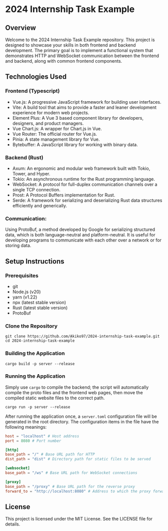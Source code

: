 # 2024 Internship Task Example

## Overview

Welcome to the 2024 Internship Task Example repository. This project is designed to showcase your skills in both frontend and backend development. The primary goal is to implement a functional system that demonstrates HTTP and WebSocket communication between the frontend and backend, along with common frontend components.

## Technologies Used

### Frontend (Typescript)

* Vue.js: A progressive JavaScript framework for building user interfaces.
* Vite: A build tool that aims to provide a faster and leaner development experience for modern web projects.
* Element Plus: A Vue 3 based component library for developers, designers, and product managers.
* Vue Chart.js: A wrapper for Chart.js in Vue.
* Vue Router: The official router for Vue.js.
* Pinia: A state management library for Vue.
* Bytebuffer: A JavaScript library for working with binary data.

### Backend (Rust)

* Axum: An ergonomic and modular web framework built with Tokio, Tower, and Hyper.
* Tokio: An asynchronous runtime for the Rust programming language.
* WebSocket: A protocol for full-duplex communication channels over a single TCP connection.
* Prost: A Protocol Buffers implementation for Rust.
* Serde: A framework for serializing and deserializing Rust data structures efficiently and generically.

### Communication:

Using ProtoBuf, a method developed by Google for serializing structured data, which is both language-neutral and platform-neutral. It is useful for developing programs to communicate with each other over a network or for storing data.

## Setup Instructions

### Prerequisites

* git
* Node.js (v20)
* yarn (v1.22)
* npx (latest stable version)
* Rust (latest stable version)
* ProtoBuf

### Clone the Repository

```shell
git clone https://github.com/Akiko97/2024-internship-task-example.git
cd 2024-internship-task-example
```

### Building the Application

```shell
cargo build -p server --release
```

### Running the Application

Simply use `cargo` to compile the backend; the script will automatically compile the proto files and the frontend web pages, then move the compiled static website files to the correct path.

```shell
cargo run -p server --release
```

After running the application once, a `server.toml` configuration file will be generated in the root directory. The configuration items in the file have the following meanings:

```toml
host = "localhost" # Host address
port = 8080 # Port number

[http]
base_path = "/" # Base URL path for HTTP
dist_path = "dist" # Directory path for static files to be served

[websocket]
base_path = "/ws" # Base URL path for WebSocket connections

[proxy]
base_path = "/proxy" # Base URL path for the reverse proxy
forward_to = "http://localhost:8080" # Address to which the proxy forwards requests
```

## License

This project is licensed under the MIT License. See the LICENSE file for details.
